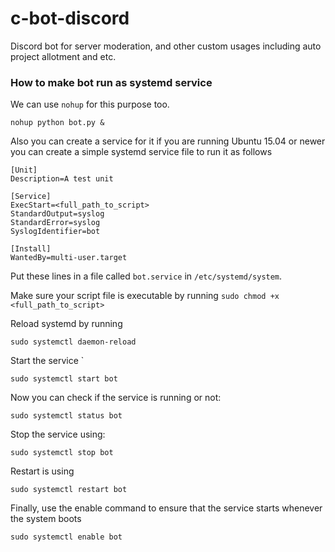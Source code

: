 # c-bot-discord
Discord bot for server moderation, and other custom usages including auto project allotment and etc.

### How to make bot run as systemd service

We can use `nohup` for this purpose too.
```
nohup python bot.py &
```

Also you can create a service for it if you are running Ubuntu 15.04 or newer you can create a simple systemd service file to run it as follows

```
[Unit]
Description=A test unit

[Service]
ExecStart=<full_path_to_script>
StandardOutput=syslog
StandardError=syslog
SyslogIdentifier=bot

[Install]
WantedBy=multi-user.target
```
Put these lines in a file called `bot.service` in `/etc/systemd/system`.

Make sure your script file is executable by running `sudo chmod +x <full_path_to_script>`

Reload systemd by running
```
sudo systemctl daemon-reload
```
Start the service `
```
sudo systemctl start bot
```

Now you can check if the service is running or not:
```
sudo systemctl status bot
```
Stop the service using:
```
sudo systemctl stop bot
```
Restart is using
```
sudo systemctl restart bot
```

Finally, use the enable command to ensure that the service starts whenever the system boots
```
sudo systemctl enable bot
```
